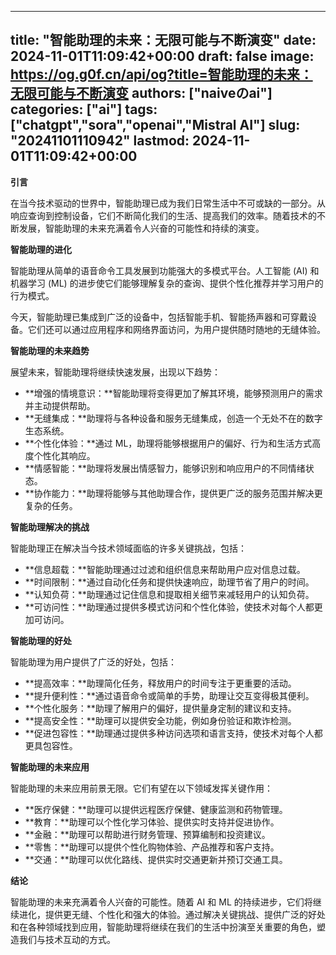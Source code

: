 
---
title: "智能助理的未来：无限可能与不断演变"
date: 2024-11-01T11:09:42+00:00
draft: false
image: https://og.g0f.cn/api/og?title=智能助理的未来：无限可能与不断演变
authors: ["naiveのai"]
categories: ["ai"]
tags: ["chatgpt","sora","openai","Mistral AI"]
slug: "20241101110942"
lastmod: 2024-11-01T11:09:42+00:00
---
**引言**

在当今技术驱动的世界中，智能助理已成为我们日常生活中不可或缺的一部分。从响应查询到控制设备，它们不断简化我们的生活、提高我们的效率。随着技术的不断发展，智能助理的未来充满着令人兴奋的可能性和持续的演变。

**智能助理的进化**

智能助理从简单的语音命令工具发展到功能强大的多模式平台。人工智能 (AI) 和机器学习 (ML) 的进步使它们能够理解复杂的查询、提供个性化推荐并学习用户的行为模式。

今天，智能助理已集成到广泛的设备中，包括智能手机、智能扬声器和可穿戴设备。它们还可以通过应用程序和网络界面访问，为用户提供随时随地的无缝体验。

**智能助理的未来趋势**

展望未来，智能助理将继续快速发展，出现以下趋势：

* **增强的情境意识：**智能助理将变得更加了解其环境，能够预测用户的需求并主动提供帮助。
* **无缝集成：**助理将与各种设备和服务无缝集成，创造一个无处不在的数字生态系统。
* **个性化体验：**通过 ML，助理将能够根据用户的偏好、行为和生活方式高度个性化其响应。
* **情感智能：**助理将发展出情感智力，能够识别和响应用户的不同情绪状态。
* **协作能力：**助理将能够与其他助理合作，提供更广泛的服务范围并解决更复杂的任务。

**智能助理解决的挑战**

智能助理正在解决当今技术领域面临的许多关键挑战，包括：

* **信息超载：**智能助理通过过滤和组织信息来帮助用户应对信息过载。
* **时间限制：**通过自动化任务和提供快速响应，助理节省了用户的时间。
* **认知负荷：**助理通过记住信息和提取相关细节来减轻用户的认知负荷。
* **可访问性：**助理通过提供多模式访问和个性化体验，使技术对每个人都更加可访问。

**智能助理的好处**

智能助理为用户提供了广泛的好处，包括：

* **提高效率：**助理简化任务，释放用户的时间专注于更重要的活动。
* **提升便利性：**通过语音命令或简单的手势，助理让交互变得极其便利。
* **个性化服务：**助理了解用户的偏好，提供量身定制的建议和支持。
* **提高安全性：**助理可以提供安全功能，例如身份验证和欺诈检测。
* **促进包容性：**助理通过提供多种访问选项和语言支持，使技术对每个人都更具包容性。

**智能助理的未来应用**

智能助理的未来应用前景无限。它们有望在以下领域发挥关键作用：

* **医疗保健：**助理可以提供远程医疗保健、健康监测和药物管理。
* **教育：**助理可以个性化学习体验、提供实时支持并促进协作。
* **金融：**助理可以帮助进行财务管理、预算编制和投资建议。
* **零售：**助理可以提供个性化购物体验、产品推荐和客户支持。
* **交通：**助理可以优化路线、提供实时交通更新并预订交通工具。

**结论**

智能助理的未来充满着令人兴奋的可能性。随着 AI 和 ML 的持续进步，它们将继续进化，提供更无缝、个性化和强大的体验。通过解决关键挑战、提供广泛的好处和在各种领域找到应用，智能助理将继续在我们的生活中扮演至关重要的角色，塑造我们与技术互动的方式。